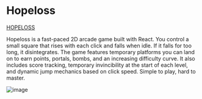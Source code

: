 <h1>Hopeloss</h1>

<a href='https://itsmout/hopeloss'>HOPELOSS</a>

<p>Hopeloss is a fast-paced 2D arcade game built with React. You control a small square that rises with each click and falls when idle. If it falls for too long, it disintegrates. The game features temporary platforms you can land on to earn points, portals, bombs, and an increasing difficulty curve. It also includes score tracking, temporary invincibility at the start of each level, and dynamic jump mechanics based on click speed. Simple to play, hard to master.</p>

![image](https://github.com/user-attachments/assets/bf9cefa3-ba6e-45ff-a29d-33fe298ad5f0)

